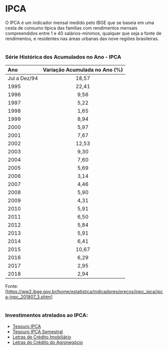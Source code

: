 # IPCA

O IPCA é um indicador mensal medido pelo IBGE que se baseia em uma cesta de consumo típica das famílias com rendimentos mensais compreendidos entre 1 e 40 salários-mínimos, qualquer que seja a fonte de rendimentos, e residentes nas áreas urbanas das nove regiões brasileiras.
<br /> <br />

### Série Histórica dos Acumulados no Ano - IPCA

| Ano            | Variação Acumulada no Ano (%) |
|:-------------- |:-----------------------------:|
| Jul a Dez/94   | 18,57                         |
| 1995           | 22,41                         |
| 1996           | 9,56                          |
| 1997           | 5,22                          |
| 1998           | 1,65                          |
| 1999           | 8,94                          |
| 2000           | 5,97                          |
| 2001           | 7,67                          |
| 2002           | 12,53                         |
| 2003           | 9,30                          |
| 2004           | 7,60                          |
| 2005           | 5,69                          |
| 2006           | 3,14                          |
| 2007           | 4,46                          |
| 2008           | 5,90                          |
| 2009           | 4,31                          |
| 2010           | 5,91                          |
| 2011           | 6,50                          |
| 2012           | 5,84                          |
| 2013           | 5,91                          |
| 2014           | 6,41                          |
| 2015           | 10,67                         |
| 2016           | 6,29                          |
| 2017           | 2,95                          |
| 2018           | 2,94                          |


Fonte: [https://ww2.ibge.gov.br/home/estatistica/indicadores/precos/inpc_ipca/ipca-inpc_201807_3.shtm]
<br /> <br />

### Investimentos atrelados ao IPCA:
  - [Tesouro IPCA](tipos_investimento/TESOURO_DIRETO.md)
  - [Tesouro IPCA Semestral](tipos_investimento/TESOURO_DIRETO.md)
  - [Letras de Crédito Imobiliário](tipos_investimento/LETRAS_DE_CREDITO.md)
  - [Letras do Crédito do Agronegócio](tipos_investimento/LETRAS_DE_CREDITO.md)
